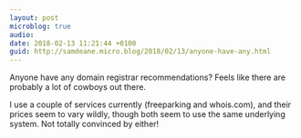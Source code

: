 ```yaml
---
layout: post
microblog: true
audio: 
date: 2018-02-13 11:21:44 +0100
guid: http://samdeane.micro.blog/2018/02/13/anyone-have-any.html
---
```

Anyone have any domain registrar recommendations? Feels like there are probably a lot of cowboys out there.

I use a couple of services currently (freeparking and whois.com), and their prices seem to vary wildly, though both seem to use the same underlying system. Not totally convinced by either!
